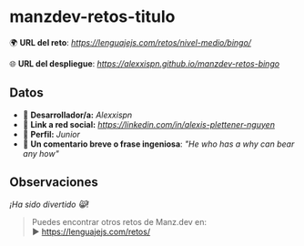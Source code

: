 # manzdev-retos-titulo

🌍 **URL del reto**: *https://lenguajejs.com/retos/nivel-medio/bingo/*

🌐 **URL del despliegue**: *https://alexxispn.github.io/manzdev-retos-bingo*

## Datos

- 🦄 **Desarrollador/a:** *Alexxispn*
- 🐇 **Link a red social:** *https://linkedin.com/in/alexis-plettener-nguyen*
- 🦾 **Perfil:** *Junior*
- 💬 **Un comentario breve o frase ingeniosa**: *"He who has a why can bear any how"*

## Observaciones

*¡Ha sido divertido 😸!*

> Puedes encontrar otros retos de Manz.dev en: <br>▶ https://lenguajejs.com/retos/

